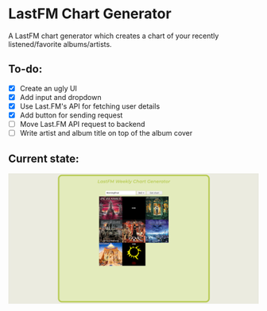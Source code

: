 # LastFM Chart Generator
A LastFM chart generator which creates a chart of your recently listened/favorite albums/artists.

## To-do:
- [X] Create an ugly UI
- [X] Add input and dropdown
- [X] Use Last.FM's API for fetching user details
- [X] Add button for sending request
- [ ] Move Last.FM API request to backend
- [ ] Write artist and album title on top of the album cover

## Current state:
![Screenshot](res/screenshot.png)
